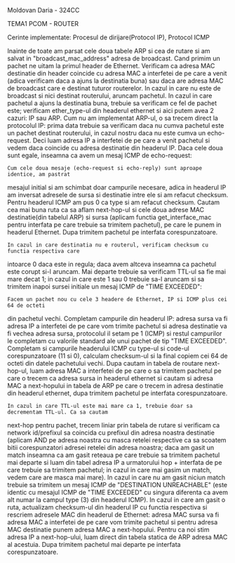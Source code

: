 Moldovan Daria - 324CC

TEMA1 PCOM - ROUTER 

Cerinte implementate: Procesul de dirijare(Protocol IP), Protocol ICMP

   Inainte de toate am parsat cele doua tabele ARP si cea de rutare si am salvat in 
"broadcast_mac_address" adresa de broadcast. Cand primim un pachet ne uitam la primul
header de Ethernet. Verificam ca adresa MAC destinatie din header coincide cu adresa
MAC a interfetei de pe care a venit (adica verificam daca a ajuns la destinatia buna) sau
daca are adresa MAC de broadcast care e destinat tuturor routerelor. In cazul in care
nu este de broadcast si nici destinat routerului, aruncam pachetul.
    In cazul in care pachetul a ajuns la destinatia buna, trebuie sa verificam ce fel de
pachet este; verificam ether_type-ul din headerul ethernet si aici putem avea 2 cazuri: IP
sau ARP. Cum nu am implementat ARP-ul, o sa trecem direct la protocolul IP: prima data
trebuie sa verificam daca nu cumva pachetul este un pachet destinat routerului, in cazul
nostru daca nu este cumva un echo-request. Deci luam adresa IP a interfetei de pe care a venit
pachetul si vedem daca coincide cu adresa destinatie din headerul IP. Daca cele doua sunt egale,
inseamna ca avem un mesaj ICMP de echo-request:

    Cum cele doua mesaje (echo-request si echo-reply) sunt aproape identice, am pastrat
mesajul initial si am schimbat doar campurile necesare, adica in headerul IP am inversat
adresele de sursa si destinatie intre ele si am refacut checksum. Pentru headerul ICMP
am pus 0 ca type si am refacut checksum. Cautam cea mai buna ruta ca sa aflam next-hop-ul
si cele doua adrese MAC destinatie(din tabelul ARP) si sursa (aplicam functia
get_interface_mac pentru interfata pe care trebuie sa trimitem pachetul), pe care le punem
in headerul Ethernet. Dupa trimitem pachetul pe interfata corespunzatoare.

    In cazul in care destinatia nu e routerul, verificam checksum cu functia respectiva care
intoarce 0 daca este in regula; daca avem altceva inseamna ca pachetul este corupt si-l aruncam.
Mai departe trebuie sa verificam TTL-ul sa fie mai mare decat 1; in cazul in care este 1 sau 0
trebuie sa-l aruncam si sa trimitem inapoi sursei initiale un mesaj ICMP de "TIME EXCEEDED":  

    Facem un pachet nou cu cele 3 headere de Ethernet, IP si ICMP plus cei 64 de octeti
din pachetul vechi. Completam campurile din headerul IP: adresa sursa va fi adresa IP a
interfetei de pe care vom trimite pachetul si adresa destinatie va fi vechea adresa sursa, 
protocolul il setam pe 1 (ICMP) si restul campurilor le completam cu valorile standard ale 
unui pachet de tip "TIME EXCEEDED". Completam si campurile headerului ICMP cu type-ul si 
code-ul corespunzatoare (11 si 0), calculam checksum-ul si la final copiem cei 64 de octeti 
din datele pachetului vechi. Dupa cautam in tabela de routare next-hop-ul, luam adresa MAC a
 interfetei de pe care o sa trimitem pachetul pe care o trecem ca adresa sursa in headerul 
ethernet si cautam si adresa MAC a next-hopului in tabela de ARP pe care o trecem in adresa 
destinatie din headerul ethernet, dupa trimitem pachetul pe interfata corespunzatoare.

    In cazul in care TTL-ul este mai mare ca 1, trebuie doar sa decrementam TTL-ul. Ca sa cautam
next-hop pentru pachet, trecem liniar prin tabela de rutare si verificam ca network id/prefixul
sa coincida cu prefixul din adresa noastra destinatie (aplicam AND pe adresa noastra cu masca
retelei respective ca sa scoatem bitii corespunzatori adresei retelei din adresa noastra;
daca am gasit un match inseamna ca am gasit reteaua pe care trebuie sa trimitem pachetul mai 
departe si luam din tabel adresa IP a urmatorului hop + interfata de pe care trebuie
sa trimitem pachetul; in cazul in care mai gasim un match, vedem care are masca mai mare).
In cazul in care nu am gasit niciun match trebuie sa trimitem un mesaj ICMP de "DESTINATION 
UNREACHABLE" (este identic cu mesajul ICMP de "TIME EXCEEDED" cu singura diferenta ca avem
alt numar la campul type (3) din headerul ICMP). In cazul in care am gasit o ruta, actualizam
checksum-ul din headerul IP cu functia respectiva si rescriem adresele MAC din headerul de
Ethernet: adresa MAC sursa va fi adresa MAC a interfetei de pe care vom trimite pachetul
si pentru adresa MAC destinatie punem adresa MAC a next-hopului. Pentru ca noi stim adresa IP 
a next-hop-ului, luam direct din tabela statica de ARP adresa MAC al acestuia. Dupa trimitem 
pachetul mai departe pe interfata corespunzatoare.
